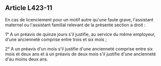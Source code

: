 ## Article L423-11

En cas de licenciement pour un motif autre qu'une faute grave, l'assistant maternel ou l'assistant familial
relevant de la présente section a droit :

1° A un préavis de quinze jours s'il justifie, au service du même employeur, d'une ancienneté comprise entre
trois et six mois ;

2° A un préavis d'un mois s'il justifie d'une ancienneté comprise entre six mois et deux ans et à un préavis de
deux mois s'il justifie d'une ancienneté d'au moins deux ans.

